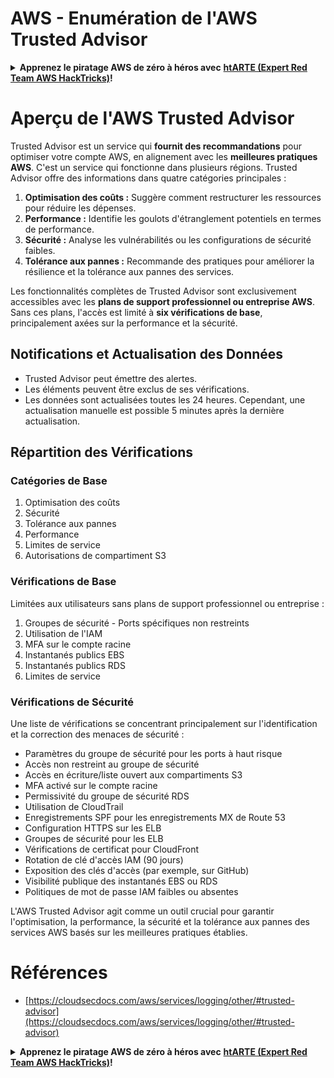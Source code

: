 # AWS - Enumération de l'AWS Trusted Advisor

<details>

<summary><strong>Apprenez le piratage AWS de zéro à héros avec</strong> <a href="https://training.hacktricks.xyz/courses/arte"><strong>htARTE (Expert Red Team AWS HackTricks)</strong></a><strong>!</strong></summary>

Autres façons de soutenir HackTricks :

* Si vous souhaitez voir votre **entreprise annoncée dans HackTricks** ou **télécharger HackTricks en PDF**, consultez les [**PLANS D'ABONNEMENT**](https://github.com/sponsors/carlospolop) !
* Obtenez le [**swag officiel PEASS & HackTricks**](https://peass.creator-spring.com)
* Découvrez [**La famille PEASS**](https://opensea.io/collection/the-peass-family), notre collection exclusive de [**NFT**](https://opensea.io/collection/the-peass-family)
* **Rejoignez le** 💬 [**groupe Discord**](https://discord.gg/hRep4RUj7f) ou le [**groupe Telegram**](https://t.me/peass) ou **suivez** nous sur **Twitter** 🐦 [**@hacktricks_live**](https://twitter.com/hacktricks_live)**.**
* **Partagez vos astuces de piratage en soumettant des PR aux** [**HackTricks**](https://github.com/carlospolop/hacktricks) et [**HackTricks Cloud**](https://github.com/carlospolop/hacktricks-cloud) dépôts GitHub.

</details>

# Aperçu de l'AWS Trusted Advisor

Trusted Advisor est un service qui **fournit des recommandations** pour optimiser votre compte AWS, en alignement avec les **meilleures pratiques AWS**. C'est un service qui fonctionne dans plusieurs régions. Trusted Advisor offre des informations dans quatre catégories principales :

1. **Optimisation des coûts :** Suggère comment restructurer les ressources pour réduire les dépenses.
2. **Performance :** Identifie les goulots d'étranglement potentiels en termes de performance.
3. **Sécurité :** Analyse les vulnérabilités ou les configurations de sécurité faibles.
4. **Tolérance aux pannes :** Recommande des pratiques pour améliorer la résilience et la tolérance aux pannes des services.

Les fonctionnalités complètes de Trusted Advisor sont exclusivement accessibles avec les **plans de support professionnel ou entreprise AWS**. Sans ces plans, l'accès est limité à **six vérifications de base**, principalement axées sur la performance et la sécurité.

## Notifications et Actualisation des Données

- Trusted Advisor peut émettre des alertes.
- Les éléments peuvent être exclus de ses vérifications.
- Les données sont actualisées toutes les 24 heures. Cependant, une actualisation manuelle est possible 5 minutes après la dernière actualisation.

## **Répartition des Vérifications**

### Catégories de Base

1. Optimisation des coûts
2. Sécurité
3. Tolérance aux pannes
4. Performance
5. Limites de service
6. Autorisations de compartiment S3

### Vérifications de Base

Limitées aux utilisateurs sans plans de support professionnel ou entreprise :

1. Groupes de sécurité - Ports spécifiques non restreints
2. Utilisation de l'IAM
3. MFA sur le compte racine
4. Instantanés publics EBS
5. Instantanés publics RDS
6. Limites de service

### Vérifications de Sécurité

Une liste de vérifications se concentrant principalement sur l'identification et la correction des menaces de sécurité :

- Paramètres du groupe de sécurité pour les ports à haut risque
- Accès non restreint au groupe de sécurité
- Accès en écriture/liste ouvert aux compartiments S3
- MFA activé sur le compte racine
- Permissivité du groupe de sécurité RDS
- Utilisation de CloudTrail
- Enregistrements SPF pour les enregistrements MX de Route 53
- Configuration HTTPS sur les ELB
- Groupes de sécurité pour les ELB
- Vérifications de certificat pour CloudFront
- Rotation de clé d'accès IAM (90 jours)
- Exposition des clés d'accès (par exemple, sur GitHub)
- Visibilité publique des instantanés EBS ou RDS
- Politiques de mot de passe IAM faibles ou absentes

L'AWS Trusted Advisor agit comme un outil crucial pour garantir l'optimisation, la performance, la sécurité et la tolérance aux pannes des services AWS basés sur les meilleures pratiques établies.


# **Références**

* [https://cloudsecdocs.com/aws/services/logging/other/#trusted-advisor](https://cloudsecdocs.com/aws/services/logging/other/#trusted-advisor)

<details>

<summary><strong>Apprenez le piratage AWS de zéro à héros avec</strong> <a href="https://training.hacktricks.xyz/courses/arte"><strong>htARTE (Expert Red Team AWS HackTricks)</strong></a><strong>!</strong></summary>

Autres façons de soutenir HackTricks :

* Si vous souhaitez voir votre **entreprise annoncée dans HackTricks** ou **télécharger HackTricks en PDF**, consultez les [**PLANS D'ABONNEMENT**](https://github.com/sponsors/carlospolop) !
* Obtenez le [**swag officiel PEASS & HackTricks**](https://peass.creator-spring.com)
* Découvrez [**La famille PEASS**](https://opensea.io/collection/the-peass-family), notre collection exclusive de [**NFT**](https://opensea.io/collection/the-peass-family)
* **Rejoignez le** 💬 [**groupe Discord**](https://discord.gg/hRep4RUj7f) ou le [**groupe Telegram**](https://t.me/peass) ou **suivez** nous sur **Twitter** 🐦 [**@hacktricks_live**](https://twitter.com/hacktricks_live)**.**
* **Partagez vos astuces de piratage en soumettant des PR aux** [**HackTricks**](https://github.com/carlospolop/hacktricks) et [**HackTricks Cloud**](https://github.com/carlospolop/hacktricks-cloud) dépôts GitHub.

</details>
